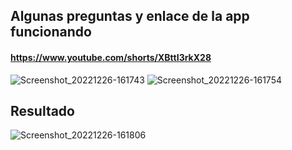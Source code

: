 ## Algunas preguntas y enlace de la app funcionando
#### https://www.youtube.com/shorts/XBttI3rkX28
![Screenshot_20221226-161743](https://user-images.githubusercontent.com/65502311/209581135-a53b0d8c-65cc-47d2-8c98-8499c0ca910a.png)
![Screenshot_20221226-161754](https://user-images.githubusercontent.com/65502311/209581136-59f7427a-e942-480c-bcbc-a4f98c85aca6.png)
## Resultado
![Screenshot_20221226-161806](https://user-images.githubusercontent.com/65502311/209581137-18ce87ac-8fdb-430a-adf7-1327733b58cd.png)
